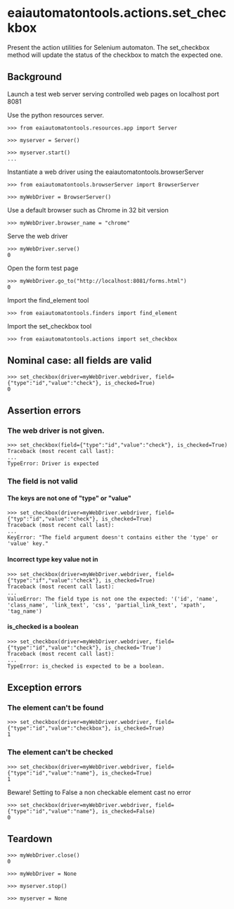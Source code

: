 # eaiautomatontools.actions.set_checkbox

Present the action utilities for Selenium automaton.
The set_checkbox method will update the status of the checkbox to match the expected one.

## Background

Launch a test web server serving controlled web pages on localhost port 8081

Use the python resources server.

    >>> from eaiautomatontools.resources.app import Server

    >>> myserver = Server()

    >>> myserver.start()
    ...

Instantiate a web driver using the eaiautomatontools.browserServer

    >>> from eaiautomatontools.browserServer import BrowserServer

    >>> myWebDriver = BrowserServer()

Use a default browser such as Chrome in 32 bit version

    >>> myWebDriver.browser_name = "chrome"


Serve the web driver

    >>> myWebDriver.serve()
    0
  
  

Open the form test page

    >>> myWebDriver.go_to("http://localhost:8081/forms.html")
    0

Import the find_element tool

    >>> from eaiautomatontools.finders import find_element

Import the set_checkbox tool

    >>> from eaiautomatontools.actions import set_checkbox

## Nominal case: all fields are valid

    >>> set_checkbox(driver=myWebDriver.webdriver, field={"type":"id","value":"check"}, is_checked=True)
    0

## Assertion errors

### The web driver is not given.

    >>> set_checkbox(field={"type":"id","value":"check"}, is_checked=True)
    Traceback (most recent call last):
    ...
    TypeError: Driver is expected

### The field is not valid

#### The keys are not one of "type" or "value"

    >>> set_checkbox(driver=myWebDriver.webdriver, field={"typ":"id","value":"check"}, is_checked=True)
    Traceback (most recent call last):
    ...
    KeyError: "The field argument doesn't contains either the 'type' or 'value' key."

#### Incorrect type key value not in

    >>> set_checkbox(driver=myWebDriver.webdriver, field={"type":"if","value":"check"}, is_checked=True)
    Traceback (most recent call last):
    ...
    ValueError: The field type is not one the expected: '('id', 'name', 'class_name', 'link_text', 'css', 'partial_link_text', 'xpath', 'tag_name')

#### is_checked is a boolean

    >>> set_checkbox(driver=myWebDriver.webdriver, field={"type":"id","value":"check"}, is_checked='True')
    Traceback (most recent call last):
    ...
    TypeError: is_checked is expected to be a boolean.

## Exception errors

### The element can't be found

    >>> set_checkbox(driver=myWebDriver.webdriver, field={"type":"id","value":"checkbox"}, is_checked=True)
    1

### The element can't be checked

    >>> set_checkbox(driver=myWebDriver.webdriver, field={"type":"id","value":"name"}, is_checked=True)
    1

Beware! Setting to False a non checkable element cast no error

    >>> set_checkbox(driver=myWebDriver.webdriver, field={"type":"id","value":"name"}, is_checked=False)
    0

## Teardown

    >>> myWebDriver.close()
    0

    >>> myWebDriver = None

    >>> myserver.stop()

    >>> myserver = None
